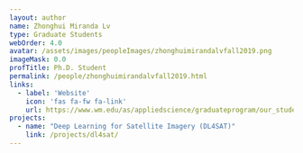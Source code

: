 ```yaml
---
layout: author
name: Zhonghui Miranda Lv
type: Graduate Students
webOrder: 4.0
avatar: /assets/images/peopleImages/zhonghuimirandalvfall2019.png
imageMask: 0.0
profTitle: Ph.D. Student
permalink: /people/zhonghuimirandalvfall2019.html 
links:
  - label: 'Website'
    icon: 'fas fa-fw fa-link'
    url: https://www.wm.edu/as/appliedscience/graduateprogram/our_students/lv_z.php
projects:
  - name: "Deep Learning for Satellite Imagery (DL4SAT)"
    link: /projects/dl4sat/
---
```

